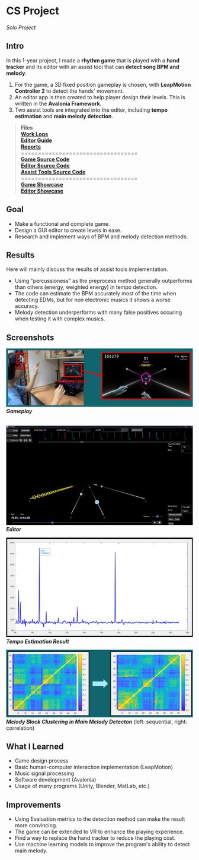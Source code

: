 # CS Project
*Solo Project*
## Intro
In this 1-year project, I made a **rhythm game** that is played with a **hand tracker** and its editor with an assist tool that can **detect song BPM and melody**.  

1. For the game, a 3D fixed position gameplay is chosen, with **LeapMotion Controller 2** to detect the hands' movement.  
2. An editor app is then created to help player design their levels. This is written in the **Avalonia Framework**.  
3. Two assist tools are integrated into the editor, including **tempo estimation** and **main melody detection**.

>**Files**  
[**Work Logs**](./work%20log/)  
[**Editor Guide**](./editor/Chart%20Editor%20Guide.pdf)  
[**Reports**](./report/)  
==================================  
[**Game Source Code**](./game/Assets/)  
[**Editor Source Code**](./editor/Charting/)  
[**Assist Tools Source Code**](./assist%20tools/BPM%20&%20Melody%20Detection/)  
==================================  
[**Game Showcase**](https://youtu.be/-yDy5Ne4b7w)  
[**Editor Showcase**](https://www.youtube.com/watch?v=e957_KoDARU)

## Goal
- Make a functional and complete game.
- Design a GUI editor to create levels in ease.
- Research and implement ways of BPM and melody detection methods.

## Results
Here will mainly discuss the results of assist tools implementation.
- Using "percussioness" as the preprocess method generally outperforms than others (energy, weighted energy) in tempo detection. 
- The code can estimate the BPM accurately most of the time when detecting EDMs, but for non electronic musics it shows a worse accuracy.
- Melody detection underperforms with many false positives occuring when testing it with complex musics.

## Screenshots
![cspj-game](../img/cspj-game.png)  
***Gameplay***  
<br>

![cspj-editor](../img/cspj-editor.png)  
***Editor***
<br>

![cspj-bpm](../img/cspj-bpm.png)  
***Tempo Estimation Result***
<br>

![cspj-melody](../img/cspj-melody.png)  
***Melody Block Clustering in Main Melody Detecton*** (left: sequential, right: correlation)

## What I Learned
- Game design process
- Basic human-computer interaction implementation (LeapMotion)
- Music signal processing
- Software development (Avalonia)
- Usage of many programs (Unity, Blender, MatLab, etc.)

## Improvements
- Using Evaluation metrics to the detection method can make the result more convincing.
- The game can be extended to VR to enhance the playing experience.
- Find a way to replace the hand tracker to reduce the playing cost.
- Use machine learning models to improve the program's ability to detect main melody.